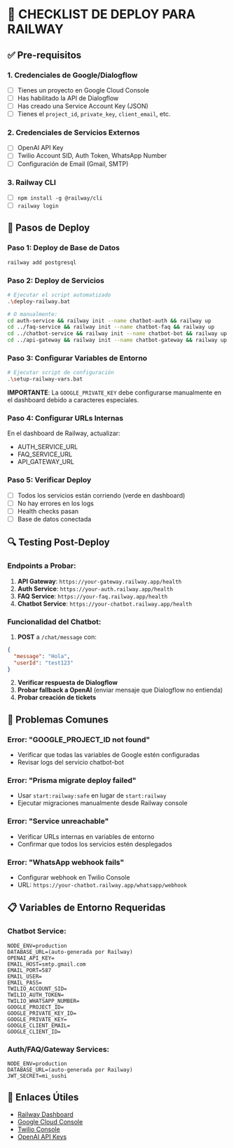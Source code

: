 # 🚀 CHECKLIST DE DEPLOY PARA RAILWAY

## ✅ **Pre-requisitos**

### 1. **Credenciales de Google/Dialogflow**
- [ ] Tienes un proyecto en Google Cloud Console
- [ ] Has habilitado la API de Dialogflow
- [ ] Has creado una Service Account Key (JSON)
- [ ] Tienes el `project_id`, `private_key`, `client_email`, etc.

### 2. **Credenciales de Servicios Externos**
- [ ] OpenAI API Key
- [ ] Twilio Account SID, Auth Token, WhatsApp Number
- [ ] Configuración de Email (Gmail, SMTP)

### 3. **Railway CLI**
- [ ] `npm install -g @railway/cli`
- [ ] `railway login`

## 🔧 **Pasos de Deploy**

### **Paso 1: Deploy de Base de Datos**
```bash
railway add postgresql
```

### **Paso 2: Deploy de Servicios**
```bash
# Ejecutar el script automatizado
.\deploy-railway.bat

# O manualmente:
cd auth-service && railway init --name chatbot-auth && railway up
cd ../faq-service && railway init --name chatbot-faq && railway up  
cd ../chatbot-service && railway init --name chatbot-bot && railway up
cd ../api-gateway && railway init --name chatbot-gateway && railway up
```

### **Paso 3: Configurar Variables de Entorno**
```bash
# Ejecutar script de configuración
.\setup-railway-vars.bat
```

**IMPORTANTE**: La `GOOGLE_PRIVATE_KEY` debe configurarse manualmente en el dashboard debido a caracteres especiales.

### **Paso 4: Configurar URLs Internas**
En el dashboard de Railway, actualizar:
- AUTH_SERVICE_URL
- FAQ_SERVICE_URL  
- API_GATEWAY_URL

### **Paso 5: Verificar Deploy**
- [ ] Todos los servicios están corriendo (verde en dashboard)
- [ ] No hay errores en los logs
- [ ] Health checks pasan
- [ ] Base de datos conectada

## 🔍 **Testing Post-Deploy**

### **Endpoints a Probar:**
1. **API Gateway**: `https://your-gateway.railway.app/health`
2. **Auth Service**: `https://your-auth.railway.app/health`
3. **FAQ Service**: `https://your-faq.railway.app/health`
4. **Chatbot Service**: `https://your-chatbot.railway.app/health`

### **Funcionalidad del Chatbot:**
1. **POST** a `/chat/message` con:
```json
{
  "message": "Hola",
  "userId": "test123"
}
```

2. **Verificar respuesta de Dialogflow**
3. **Probar fallback a OpenAI** (enviar mensaje que Dialogflow no entienda)
4. **Probar creación de tickets**

## 🚨 **Problemas Comunes**

### **Error: "GOOGLE_PROJECT_ID not found"**
- Verificar que todas las variables de Google estén configuradas
- Revisar logs del servicio chatbot-bot

### **Error: "Prisma migrate deploy failed"**
- Usar `start:railway:safe` en lugar de `start:railway`
- Ejecutar migraciones manualmente desde Railway console

### **Error: "Service unreachable"**
- Verificar URLs internas en variables de entorno
- Confirmar que todos los servicios estén desplegados

### **Error: "WhatsApp webhook fails"**
- Configurar webhook en Twilio Console
- URL: `https://your-chatbot.railway.app/whatsapp/webhook`

## 📋 **Variables de Entorno Requeridas**

### **Chatbot Service:**
```env
NODE_ENV=production
DATABASE_URL=(auto-generada por Railway)
OPENAI_API_KEY=
EMAIL_HOST=smtp.gmail.com
EMAIL_PORT=587
EMAIL_USER=
EMAIL_PASS=
TWILIO_ACCOUNT_SID=
TWILIO_AUTH_TOKEN=
TWILIO_WHATSAPP_NUMBER=
GOOGLE_PROJECT_ID=
GOOGLE_PRIVATE_KEY_ID=
GOOGLE_PRIVATE_KEY=
GOOGLE_CLIENT_EMAIL=
GOOGLE_CLIENT_ID=
```

### **Auth/FAQ/Gateway Services:**
```env
NODE_ENV=production
DATABASE_URL=(auto-generada por Railway)
JWT_SECRET=mi_sushi
```

## 🔗 **Enlaces Útiles**
- [Railway Dashboard](https://railway.app/dashboard)
- [Google Cloud Console](https://console.cloud.google.com)
- [Twilio Console](https://console.twilio.com)
- [OpenAI API Keys](https://platform.openai.com/api-keys)
